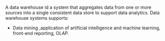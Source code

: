 A data warehouse id a system that aggregates data from one or more sources into a single consistent data store to support data analytics.
Data warehouse systems supports:

- Data mining ,application of artificial intelligence and machine learning, front-end reporting, OLAP.
